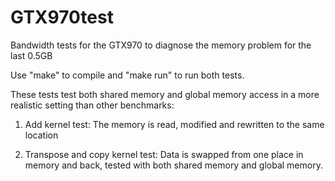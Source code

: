 # GTX970test
Bandwidth tests for the GTX970 to diagnose the memory problem for the last 0.5GB

Use "make" to compile and "make run" to run both tests.

These tests test both shared memory and global memory access in a more realistic setting than other benchmarks:

1. Add kernel test: The memory is read, modified and rewritten to the same location

2. Transpose and copy kernel test: Data is swapped from one place in memory and back, tested with both shared memory and global memory.
